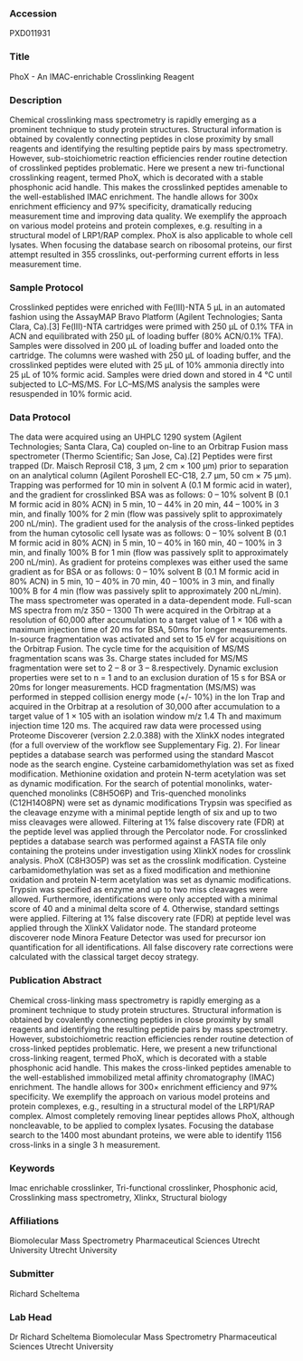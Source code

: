 ### Accession
PXD011931

### Title
PhoX - An IMAC-enrichable Crosslinking Reagent

### Description
Chemical crosslinking mass spectrometry is rapidly emerging as a prominent technique to study protein structures. Structural information is obtained by covalently connecting peptides in close proximity by small reagents and identifying the resulting peptide pairs by mass spectrometry. However, sub-stoichiometric reaction efficiencies render routine detection of crosslinked peptides problematic. Here we present a new tri-functional crosslinking reagent, termed PhoX, which is decorated with a stable phosphonic acid handle. This makes the crosslinked peptides amenable to the well-established IMAC enrichment. The handle allows for 300x enrichment efficiency and 97% specificity, dramatically reducing measurement time and improving data quality. We exemplify the approach on various model proteins and protein complexes, e.g. resulting in a structural model of LRP1/RAP complex. PhoX is also applicable to whole cell lysates. When focusing the database search on ribosomal proteins, our first attempt resulted in 355 crosslinks, out-performing current efforts in less measurement time.

### Sample Protocol
Crosslinked peptides were enriched with Fe(III)-NTA 5 μL in an automated fashion using the AssayMAP Bravo Platform (Agilent Technologies; Santa Clara, Ca).[3] Fe(III)-NTA cartridges were primed with 250 μL of 0.1% TFA in ACN and equilibrated with 250 μL of loading buffer (80% ACN/0.1% TFA). Samples were dissolved in 200 μL of loading buffer and loaded onto the cartridge. The columns were washed with 250 μL of loading buffer, and the crosslinked peptides were eluted with 25 μL of 10% ammonia directly into 25 μL of 10% formic acid. Samples were dried down and stored in 4 °C until subjected to LC–MS/MS. For LC–MS/MS analysis the samples were resuspended in 10% formic acid.

### Data Protocol
The data were acquired using an UHPLC 1290 system (Agilent Technologies; Santa Clara, Ca) coupled on-line to an Orbitrap Fusion mass spectrometer (Thermo Scientific; San Jose, Ca).[2] Peptides were first trapped (Dr. Maisch Reprosil C18, 3 μm, 2 cm × 100 μm) prior to separation on an analytical column (Agilent Poroshell EC-C18, 2.7 μm, 50 cm × 75 μm). Trapping was performed for 10 min in solvent A (0.1 M formic acid in water), and the gradient for crosslinked BSA was as follows: 0 – 10% solvent B (0.1 M formic acid in 80% ACN) in 5 min, 10 – 44% in 20 min, 44 – 100% in 3 min, and finally 100% for 2 min (flow was passively split to approximately 200 nL/min). The gradient used for the analysis of the cross-linked peptides from the human cytosolic cell lysate was as follows: 0 – 10% solvent B (0.1 M formic acid in 80% ACN) in 5 min, 10 – 40% in 160 min, 40 – 100% in 3 min, and finally 100% B for 1 min (flow was passively split to approximately 200 nL/min). As gradient for proteins complexes was either used the same gradient as for BSA or as follows: 0 – 10% solvent B (0.1 M formic acid in 80% ACN) in 5 min, 10 – 40% in 70 min, 40 – 100% in 3 min, and finally 100% B for 4 min (flow was passively split to approximately 200 nL/min). The mass spectrometer was operated in a data-dependent mode. Full-scan MS spectra from m/z 350 – 1300 Th were acquired in the Orbitrap at a resolution of 60,000 after accumulation to a target value of 1 × 106 with a maximum injection time of 20 ms for BSA, 50ms for longer measurements. In-source fragmentation was activated and set to 15 eV for acquisitions on the Orbitrap Fusion. The cycle time for the acquisition of MS/MS fragmentation scans was 3s. Charge states included for MS/MS fragmentation were set to 2 – 8 or 3 – 8.respectively. Dynamic exclusion properties were set to n = 1 and to an exclusion duration of 15 s for BSA or 20ms for longer measurements. HCD fragmentation (MS/MS) was performed in stepped collision energy mode (+/- 10%) in the Ion Trap and acquired in the Orbitrap at a resolution of 30,000 after accumulation to a target value of 1 × 105 with an isolation window m/z 1.4 Th and maximum injection time 120 ms.   The acquired raw data were processed using Proteome Discoverer (version 2.2.0.388) with the XlinkX nodes integrated (for a full overview of the workflow see Supplementary Fig. 2). For linear peptides a database search was performed using the standard Mascot node as the search engine. Cysteine carbamidomethylation was set as fixed modification. Methionine oxidation and protein N-term acetylation was set as dynamic modification. For the search of potential monolinks, water-quenched monolinks (C8H5O6P) and Tris-quenched monolinks (C12H14O8PN) were set as dynamic modifications Trypsin was specified as the cleavage enzyme with a minimal peptide length of six and up to two miss cleavages were allowed. Filtering at 1% false discovery rate (FDR) at the peptide level was applied through the Percolator node. For crosslinked peptides a database search was performed against a FASTA file only containing the proteins under investigation using XlinkX nodes for crosslink analysis. PhoX (C8H3O5P) was set as the crosslink modification. Cysteine carbamidomethylation was set as a fixed modification and methionine oxidation and protein N-term acetylation was set as dynamic modifications. Trypsin was specified as enzyme and up to two miss cleavages were allowed. Furthermore, identifications were only accepted with a minimal score of 40 and a minimal delta score of 4. Otherwise, standard settings were applied. Filtering at 1% false discovery rate (FDR) at peptide level was applied through the XlinkX Validator node. The standard proteome discoverer node Minora Feature Detector was used for precursor ion quantification for all identifications. All false discovery rate corrections were calculated with the classical target decoy strategy.

### Publication Abstract
Chemical cross-linking mass spectrometry is rapidly emerging as a prominent technique to study protein structures. Structural information is obtained by covalently connecting peptides in close proximity by small reagents and identifying the resulting peptide pairs by mass spectrometry. However, substoichiometric reaction efficiencies render routine detection of cross-linked peptides problematic. Here, we present a new trifunctional cross-linking reagent, termed PhoX, which is decorated with a stable phosphonic acid handle. This makes the cross-linked peptides amenable to the well-established immobilized metal affinity chromatography (IMAC) enrichment. The handle allows for 300&#xd7; enrichment efficiency and 97% specificity. We exemplify the approach on various model proteins and protein complexes, e.g., resulting in a structural model of the LRP1/RAP complex. Almost completely removing linear peptides allows PhoX, although noncleavable, to be applied to complex lysates. Focusing the database search to the 1400 most abundant proteins, we were able to identify 1156 cross-links in a single 3 h measurement.

### Keywords
Imac enrichable crosslinker, Tri-functional crosslinker, Phosphonic acid, Crosslinking mass spectrometry, Xlinkx, Structural biology

### Affiliations
Biomolecular Mass Spectrometry Pharmaceutical Sciences Utrecht University
Utrecht University

### Submitter
Richard Scheltema

### Lab Head
Dr Richard Scheltema
Biomolecular Mass Spectrometry Pharmaceutical Sciences Utrecht University


